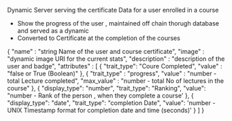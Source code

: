 Dynamic Server serving the certificate Data for a user enrolled in a course

- Show the progress of the user , maintained off chain thorugh database and served as a dynamic
- Converted to Certificate at the completion of the courses

{
"name" : "string Name of the user and course certificate",
"image" : "dynamic image URI for the current stats",
"description" : "description of the user and badge",
"attributes" : [
{
"trait_type": "Coure Completed",
"value" : "false or True (Boolean)"
},
{
"trait_type" : "progress",
"value" : "number - total Lecture completed",
"max_value" : "number - total No of lectures in the course"
},
{
"display_type": "number",
"trait_type": "Ranking",
"value": "number - Rank of the person , when they complete a course'
},
{
"display_type": "date",
"trait_type": "completion Date",
"value": 'number - UNIX Timestamp format for completion date and time (seconds)'
}
]
}

